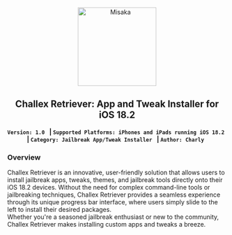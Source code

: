 <br>
<p align="center">
<img src="https://xookz.com/challex-images/challexlogo.png" alt="Misaka" height="180" width="180"/>
</p>
<h2 align="center">Challex Retriever: App and Tweak Installer for iOS 18.2</h2>


  
<div align="center" style= "display:inline; background-color:aqua;"><b>
  
  `Version: 1.0 ` |
  `Supported Platforms: iPhones and iPads running iOS 18.2 ` |
  `Category: Jailbreak App/Tweak Installer ` |
  `Author: Charly `
  
  </b></div>

  <h3>Overview</h3>

Challex Retriever is an innovative, user-friendly solution that allows users to install jailbreak apps, tweaks, themes, and jailbreak tools directly onto their iOS 18.2 devices. Without the need for complex command-line tools or jailbreaking techniques, Challex Retriever provides a seamless experience through its unique progress bar interface, where users simply slide to the left to install their desired packages.<br>
Whether you're a seasoned jailbreak enthusiast or new to the community, Challex Retriever makes installing custom apps and tweaks a breeze.



